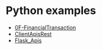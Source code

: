 # Python examples

  + [0F-FinancialTransaction](0F-FinancialTransaction/readme.md#contenido)
  + [ClientApisRest](ClientApisRest/readme.md#contenido)
  + [Flask_Apis](Flask_Apis/readme.md#contenido)





